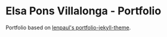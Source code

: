 # Elsa Pons Villalonga - Portfolio

Portfolio based on [lenpaul's portfolio-jekyll-theme](https://lenpaul.github.io/portfolio-jekyll-theme/).
